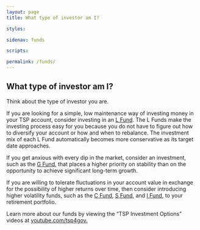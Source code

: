```yaml
---
layout: page
title: What type of investor am I?

styles:

sidenav: funds

scripts:

permalink: /funds/
---
```


## What type of investor am I?

Think about the type of investor you are.

If you are looking for a simple, low maintenance way of investing money in your TSP account, consider
investing in an  <a href="https://www.tsp.gov/InvestmentFunds/FundOptions/index.html">L Fund</a>. The L Funds make the investing process easy for you because you do not have to figure out how to diversify your account or how and when to rebalance. The investment mix of each L Fund automatically becomes more conservative as its target date approaches.

If you get anxious with every dip in the market, consider an investment, such as the <a href="https://www.tsp.gov/InvestmentFunds/FundOptions/fundPerformance_G.html">G Fund</a>, that places a higher priority on stability than on the opportunity to achieve significant long-term growth.

If you are willing to tolerate fluctuations in your account value in exchange for the possibility of higher returns over time, then consider introducing higher <span data-term="volatility" class="js-glossary-toggle term term-end">volatility</span> funds, such as the <a href="https://www.tsp.gov/InvestmentFunds/FundOptions/fundPerformance_C.html">C Fund</a>, <a href="https://www.tsp.gov/InvestmentFunds/FundOptions/fundPerformance_S.html">S Fund</a>, and <a href="https://www.tsp.gov/InvestmentFunds/FundOptions/fundPerformance_I.html">I Fund</a>, to your
retirement portfolio.

Learn more about our funds by viewing the “TSP Investment Options” videos at <a href="https://www.youtube.com/tsp4gov" target="\_blank">youtube.com/tsp4gov.</a>
